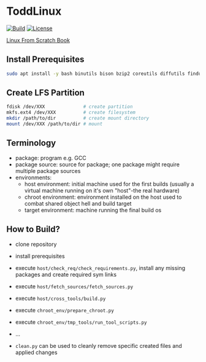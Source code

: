 # ToddLinux

[![Build](https://github.com/adamjedrzejewski/ToddLinux/actions/workflows/build.yml/badge.svg)](https://github.com/adamjedrzejewski/ToddLinux/actions/workflows/build.yml)
[![License](https://img.shields.io/badge/license-MIT-yellow)](https://github.com/adamjedrzejewski/ToddLinux/blob/main/LICENSE)

[Linux From Scratch Book](https://www.linuxfromscratch.org/lfs/downloads/stable/LFS-BOOK-10.1.pdf)

## Install Prerequisites

```bash
sudo apt install -y bash binutils bison bzip2 coreutils diffutils findutils gawk gcc g++ grep gzip m4 make patch perl python3 sed tar texinfo xz-utils
```

## Create LFS Partition

```bash
fdisk /dev/XXX              # create partition
mkfs.ext4 /dev/XXX          # create filesystem
mkdir /path/to/dir          # create mount directory
mount /dev/XXX /path/to/dir # mount
```

## Terminology

- package: program e.g. GCC
- package source: source for package; one package might require multiple package sources
- environments:
    - host environment: initial machine used for the first builds (usually a virtual machine running on it's own "host"-the real hardware)
    - chroot environment: environment installed on the host used to combat shared object hell and build target
    - target environment: machine running the final build os

## How to Build?

- clone repository
- install prerequisites
- execute `host/check_req/check_requirements.py`, install any missing packages and create required sym links
- execute `host/fetch_sources/fetch_sources.py`
- execute `host/cross_tools/build.py`
- execute `chroot_env/prepare_chroot.py`
- execute `chroot_env/tmp_tools/run_tool_scripts.py`
- ...

- `clean.py` can be used to cleanly remove specific created files and applied changes
